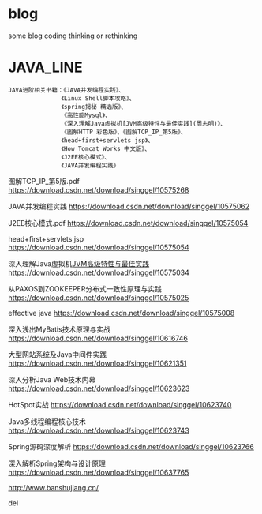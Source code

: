 # blog
some blog coding thinking or rethinking


# JAVA_LINE
    JAVA进阶相关书籍：《JAVA并发编程实践》、
                   《Linux Shell脚本攻略》、
                   《spring揭秘 精选版》、
                   《高性能Mysql》、
                   《深入理解Java虚拟机[JVM高级特性与最佳实践](周志明)》、
                   《图解HTTP 彩色版》、《图解TCP_IP_第5版》、
                   《head+first+servlets jsp》、
                   《How Tomcat Works 中文版》、
                   《J2EE核心模式》、
                   《JAVA并发编程实践》

图解TCP_IP_第5版.pdf https://download.csdn.net/download/singgel/10575268

JAVA并发编程实践 https://download.csdn.net/download/singgel/10575062

J2EE核心模式.pdf https://download.csdn.net/download/singgel/10575054

head+first+servlets jsp https://download.csdn.net/download/singgel/10575054

深入理解Java虚拟机[JVM高级特性与最佳实践](周志明) https://download.csdn.net/download/singgel/10575034

从PAXOS到ZOOKEEPER分布式一致性原理与实践 https://download.csdn.net/download/singgel/10575025

effective java https://download.csdn.net/download/singgel/10575008

深入浅出MyBatis技术原理与实战 https://download.csdn.net/download/singgel/10616746

大型网站系统及Java中间件实践 https://download.csdn.net/download/singgel/10621351

深入分析Java Web技术内幕 https://download.csdn.net/download/singgel/10623623

HotSpot实战 https://download.csdn.net/download/singgel/10623740

Java多线程编程核心技术 https://download.csdn.net/download/singgel/10623743

Spring源码深度解析 https://download.csdn.net/download/singgel/10623766

深入解析Spring架构与设计原理 https://download.csdn.net/download/singgel/10637765



http://www.banshujiang.cn/

del